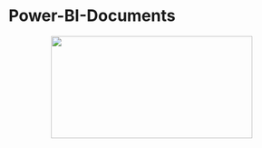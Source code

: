 # Power-BI-Documents
<p align="center"> <img src="[https://github.com/debamitr1012/](https://github.com/debamitr1012/Power-BI-Documents/blob/main/powerbilogo.jpg)https://github.com/debamitr1012/Power-BI-Documents/blob/main/powerbilogo.jpg" width="355" height="180"/> </p>
